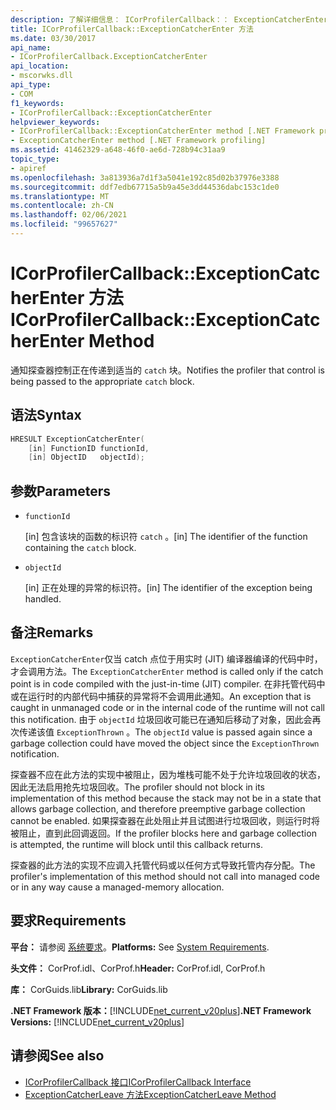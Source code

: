 ```yaml
---
description: 了解详细信息： ICorProfilerCallback：： ExceptionCatcherEnter 方法
title: ICorProfilerCallback::ExceptionCatcherEnter 方法
ms.date: 03/30/2017
api_name:
- ICorProfilerCallback.ExceptionCatcherEnter
api_location:
- mscorwks.dll
api_type:
- COM
f1_keywords:
- ICorProfilerCallback::ExceptionCatcherEnter
helpviewer_keywords:
- ICorProfilerCallback::ExceptionCatcherEnter method [.NET Framework profiling]
- ExceptionCatcherEnter method [.NET Framework profiling]
ms.assetid: 41462329-a648-46f0-ae6d-728b94c31aa9
topic_type:
- apiref
ms.openlocfilehash: 3a813936a7d1f3a5041e192c85d02b37976e3388
ms.sourcegitcommit: ddf7edb67715a5b9a45e3dd44536dabc153c1de0
ms.translationtype: MT
ms.contentlocale: zh-CN
ms.lasthandoff: 02/06/2021
ms.locfileid: "99657627"
---
```

# <a name="icorprofilercallbackexceptioncatcherenter-method"></a><span data-ttu-id="2e5a4-103">ICorProfilerCallback::ExceptionCatcherEnter 方法</span><span class="sxs-lookup"><span data-stu-id="2e5a4-103">ICorProfilerCallback::ExceptionCatcherEnter Method</span></span>

<span data-ttu-id="2e5a4-104">通知探查器控制正在传递到适当的 `catch` 块。</span><span class="sxs-lookup"><span data-stu-id="2e5a4-104">Notifies the profiler that control is being passed to the appropriate `catch` block.</span></span>  
  
## <a name="syntax"></a><span data-ttu-id="2e5a4-105">语法</span><span class="sxs-lookup"><span data-stu-id="2e5a4-105">Syntax</span></span>  
  
```cpp  
HRESULT ExceptionCatcherEnter(  
    [in] FunctionID functionId,  
    [in] ObjectID   objectId);  
```  
  
## <a name="parameters"></a><span data-ttu-id="2e5a4-106">参数</span><span class="sxs-lookup"><span data-stu-id="2e5a4-106">Parameters</span></span>

- `functionId`

  <span data-ttu-id="2e5a4-107">\[in] 包含该块的函数的标识符 `catch` 。</span><span class="sxs-lookup"><span data-stu-id="2e5a4-107">\[in] The identifier of the function containing the `catch` block.</span></span>
  
- `objectId`

  <span data-ttu-id="2e5a4-108">\[in] 正在处理的异常的标识符。</span><span class="sxs-lookup"><span data-stu-id="2e5a4-108">\[in] The identifier of the exception being handled.</span></span>

## <a name="remarks"></a><span data-ttu-id="2e5a4-109">备注</span><span class="sxs-lookup"><span data-stu-id="2e5a4-109">Remarks</span></span>  

 <span data-ttu-id="2e5a4-110">`ExceptionCatcherEnter`仅当 catch 点位于用实时 (JIT) 编译器编译的代码中时，才会调用方法。</span><span class="sxs-lookup"><span data-stu-id="2e5a4-110">The `ExceptionCatcherEnter` method is called only if the catch point is in code compiled with the just-in-time (JIT) compiler.</span></span> <span data-ttu-id="2e5a4-111">在非托管代码中或在运行时的内部代码中捕获的异常将不会调用此通知。</span><span class="sxs-lookup"><span data-stu-id="2e5a4-111">An exception that is caught in unmanaged code or in the internal code of the runtime will not call this notification.</span></span> <span data-ttu-id="2e5a4-112">由于 `objectId` 垃圾回收可能已在通知后移动了对象，因此会再次传递该值 `ExceptionThrown` 。</span><span class="sxs-lookup"><span data-stu-id="2e5a4-112">The `objectId` value is passed again since a garbage collection could have moved the object since the `ExceptionThrown` notification.</span></span>  
  
 <span data-ttu-id="2e5a4-113">探查器不应在此方法的实现中被阻止，因为堆栈可能不处于允许垃圾回收的状态，因此无法启用抢先垃圾回收。</span><span class="sxs-lookup"><span data-stu-id="2e5a4-113">The profiler should not block in its implementation of this method because the stack may not be in a state that allows garbage collection, and therefore preemptive garbage collection cannot be enabled.</span></span> <span data-ttu-id="2e5a4-114">如果探查器在此处阻止并且试图进行垃圾回收，则运行时将被阻止，直到此回调返回。</span><span class="sxs-lookup"><span data-stu-id="2e5a4-114">If the profiler blocks here and garbage collection is attempted, the runtime will block until this callback returns.</span></span>  
  
 <span data-ttu-id="2e5a4-115">探查器的此方法的实现不应调入托管代码或以任何方式导致托管内存分配。</span><span class="sxs-lookup"><span data-stu-id="2e5a4-115">The profiler's implementation of this method should not call into managed code or in any way cause a managed-memory allocation.</span></span>  
  
## <a name="requirements"></a><span data-ttu-id="2e5a4-116">要求</span><span class="sxs-lookup"><span data-stu-id="2e5a4-116">Requirements</span></span>  

 <span data-ttu-id="2e5a4-117">**平台：** 请参阅 [系统要求](../../get-started/system-requirements.md)。</span><span class="sxs-lookup"><span data-stu-id="2e5a4-117">**Platforms:** See [System Requirements](../../get-started/system-requirements.md).</span></span>  
  
 <span data-ttu-id="2e5a4-118">**头文件：** CorProf.idl、CorProf.h</span><span class="sxs-lookup"><span data-stu-id="2e5a4-118">**Header:** CorProf.idl, CorProf.h</span></span>  
  
 <span data-ttu-id="2e5a4-119">**库：** CorGuids.lib</span><span class="sxs-lookup"><span data-stu-id="2e5a4-119">**Library:** CorGuids.lib</span></span>  
  
 <span data-ttu-id="2e5a4-120">**.NET Framework 版本：**[!INCLUDE[net_current_v20plus](../../../../includes/net-current-v20plus-md.md)]</span><span class="sxs-lookup"><span data-stu-id="2e5a4-120">**.NET Framework Versions:** [!INCLUDE[net_current_v20plus](../../../../includes/net-current-v20plus-md.md)]</span></span>  
  
## <a name="see-also"></a><span data-ttu-id="2e5a4-121">请参阅</span><span class="sxs-lookup"><span data-stu-id="2e5a4-121">See also</span></span>

- [<span data-ttu-id="2e5a4-122">ICorProfilerCallback 接口</span><span class="sxs-lookup"><span data-stu-id="2e5a4-122">ICorProfilerCallback Interface</span></span>](icorprofilercallback-interface.md)
- [<span data-ttu-id="2e5a4-123">ExceptionCatcherLeave 方法</span><span class="sxs-lookup"><span data-stu-id="2e5a4-123">ExceptionCatcherLeave Method</span></span>](icorprofilercallback-exceptioncatcherleave-method.md)
